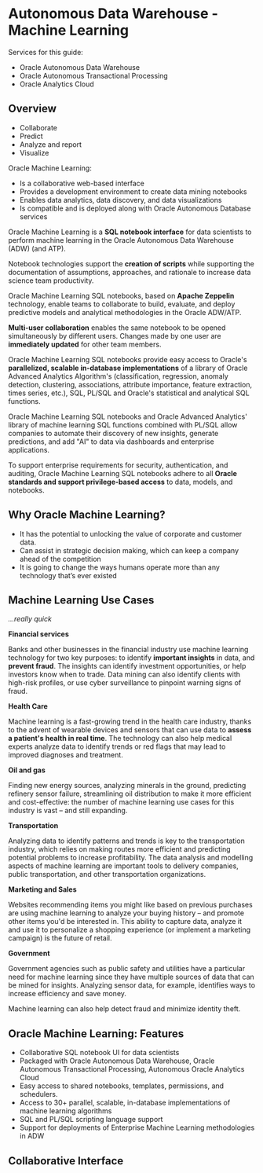 # Autonomous Data Warehouse - Machine Learning

Services for this guide:

* Oracle Autonomous Data Warehouse
* Oracle Autonomous Transactional Processing
* Oracle Analytics Cloud

## Overview

* Collaborate
* Predict
* Analyze and report
* Visualize

Oracle Machine Learning:

* Is a collaborative web-based interface
* Provides a development environment to create data mining notebooks
* Enables data analytics, data discovery, and data visualizations
* Is compatible and is deployed along with Oracle Autonomous Database services

Oracle Machine Learning is a **SQL notebook interface** for data scientists to perform machine learning in the Oracle Autonomous Data Warehouse (ADW) (and ATP). 

Notebook technologies support the **creation of scripts** while supporting the documentation of assumptions, approaches, and rationale to increase data science team productivity. 

Oracle Machine Learning SQL notebooks, based on **Apache Zeppelin** technology, enable teams to collaborate to build, evaluate, and deploy predictive models and analytical methodologies in the Oracle ADW/ATP. 

**Multi-user collaboration** enables the same notebook to be opened simultaneously by different users. Changes made by one user are **immediately updated** for other team members.

Oracle Machine Learning SQL notebooks provide easy access to Oracle's **parallelized, scalable in-database implementations** of a library of Oracle Advanced Analytics Algorithm's (classification, regression, anomaly detection, clustering, associations, attribute importance, feature extraction, times series, etc.), SQL, PL/SQL and Oracle's statistical and analytical SQL functions.

Oracle Machine Learning SQL notebooks and Oracle Advanced Analytics' library of machine learning SQL functions combined with PL/SQL allow companies to automate their discovery of new insights, generate predictions, and add "AI" to data via dashboards and enterprise applications. 

To support enterprise requirements for security, authentication, and auditing, Oracle Machine 
Learning SQL notebooks adhere to all **Oracle standards and support privilege-based access** to data, models, and notebooks.

## Why Oracle Machine Learning?

* It has the potential to unlocking the value of corporate and customer data.
* Can assist in strategic decision making, which can keep a company ahead of the competition
* It is going to change the ways humans operate more than any technology that’s ever existed

## Machine Learning Use Cases

_...really quick_

**Financial services**

Banks and other businesses in the financial industry use machine learning technology for two key purposes: to identify **important insights** in data, and **prevent fraud**. The insights can identify investment opportunities, or help investors know when to trade. Data mining can also identify clients with high-risk profiles, or use cyber surveillance to pinpoint warning signs of fraud.

**Health Care**

Machine learning is a fast-growing trend in the health care industry, thanks to the advent of wearable devices and sensors that can use data to **assess a patient's health in real time**. The technology can also help medical experts analyze data to identify trends or red flags that may lead to improved diagnoses and treatment.

**Oil and gas**

Finding new energy sources, analyzing minerals in the ground, predicting refinery sensor failure, streamlining oil distribution to make it more efficient and cost-effective: the number of machine learning use cases for this industry is vast – and still expanding.

**Transportation**

Analyzing data to identify patterns and trends is key to the transportation industry, which relies on making routes more efficient and predicting potential problems to increase profitability. The data analysis and modelling aspects of machine learning are important tools to delivery companies, public transportation, and other transportation organizations. 

**Marketing and Sales**

Websites recommending items you might like based on previous purchases are using machine learning to analyze your buying history – and promote other items you'd be interested in. This ability to capture data, analyze it and use it to personalize a shopping experience (or implement a marketing campaign) is the future of retail.

**Government**

Government agencies such as public safety and utilities have a particular need for machine learning since they have multiple sources of data that can be mined for insights. Analyzing sensor data, for example, identifies ways to increase efficiency and save money.  

Machine learning can also help detect fraud and minimize identity theft.

## Oracle Machine Learning: Features

* Collaborative SQL notebook UI for data scientists
* Packaged with Oracle Autonomous Data Warehouse, Oracle Autonomous Transactional Processing, Autonomous Oracle Analytics Cloud
* Easy access to shared notebooks, templates, permissions, and schedulers.
* Access to 30+ parallel, scalable, in-database implementations of machine learning algorithms
* SQL and PL/SQL scripting language support
* Support for deployments of Enterprise Machine Learning methodologies in ADW

## Collaborative Interface

